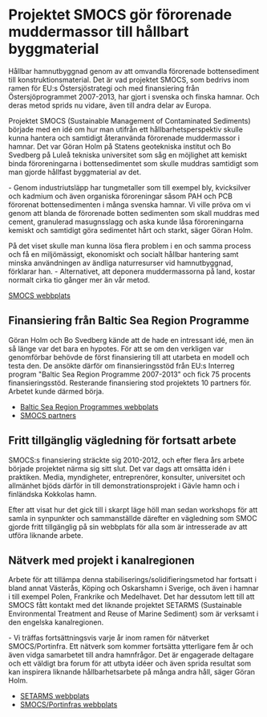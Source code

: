 # Projektet SMOCS gör förorenade muddermassor till hållbart byggmaterial

Hållbar hamnutbyggnad genom av att omvandla förorenade bottensediment till konstruktionsmaterial. Det är vad projektet SMOCS, som bedrivs inom ramen för EU:s Östersjöstrategi och med finansiering från Östersjöprogrammet 2007\-2013, har gjort i svenska och finska hamnar. Och deras metod sprids nu vidare, även till andra delar av Europa.


Projektet SMOCS (Sustainable Management of Contaminated Sediments) började med en idé om hur man utifrån ett hållbarhetsperspektiv skulle kunna hantera och samtidigt återanvända förorenade muddermassor i hamnar. Det var Göran Holm på Statens geotekniska institut och Bo Svedberg på Luleå tekniska universitet som såg en möjlighet att kemiskt binda föroreningarna i bottensedimentet som skulle muddras samtidigt som man gjorde hållfast byggmaterial av det.

\- Genom industriutsläpp har tungmetaller som till exempel bly, kvicksilver och kadmium och även organiska föroreningar såsom PAH och PCB förorenat bottensedimenten i många svenska hamnar. Vi ville pröva om vi genom att blanda de förorenade botten sedimenten som skall muddras med cement, granulerad masugnsslagg och aska kunde låsa föroreningarna kemiskt och samtidigt göra sedimentet hårt och starkt, säger Göran Holm.

På det viset skulle man kunna lösa flera problem i en och samma process och få en miljömässigt, ekonomiskt och socialt hållbar hantering samt minska användningen av ändliga naturresurser vid hamnutbyggnad, förklarar han. \- Alternativet, att deponera muddermassorna på land, kostar normalt cirka tio gånger mer än vår metod.

[SMOCS webbplats](http://www.smocs.eu/)

## Finansiering från Baltic Sea Region Programme

Göran Holm och Bo Svedberg kände att de hade en intressant idé, men än så länge var det bara en hypotes. För att se om den verkligen var genomförbar behövde de först finansiering till att utarbeta en modell och testa den. De ansökte därför om finansieringsstöd från EU:s Interreg program "Baltic Sea Region Programme 2007\-2013" och fick 75 procents finansieringsstöd. Resterande finansiering stod projektets 10 partners för. Arbetet kunde därmed börja.

* [Baltic Sea Region Programmes webbplats](http://www.eu.baltic.net/)
* [SMOCS partners](http://smocs.eu/?page_id=139)

## Fritt tillgänglig vägledning för fortsatt arbete

SMOCS:s finansiering sträckte sig 2010\-2012, och efter flera års arbete började projektet närma sig sitt slut. Det var dags att omsätta idén i praktiken. Media, myndigheter, entreprenörer, konsulter, universitet och allmänhet bjöds därför in till demonstrationsprojekt i Gävle hamn och i finländska Kokkolas hamn.

Efter att visat hur det gick till i skarpt läge höll man sedan workshops för att samla in synpunkter och sammanställde därefter en vägledning som SMOC gjorde fritt tillgänglig på sin webbplats för alla som är intresserade av att utföra liknande arbete.

## Nätverk med projekt i kanalregionen

Arbete för att tillämpa denna stabiliserings/solidifieringsmetod har fortsatt i bland annat Västerås, Köping och Oskarshamn i Sverige, och även i hamnar i till exempel Polen, Frankrike och Medelhavet. Det har dessutom lett till att SMOCS fått kontakt med det liknande projektet SETARMS (Sustainable Environmental Treatment and Reuse of Marine Sediment) som är verksamt i den engelska kanalregionen.

\- Vi träffas fortsättningsvis varje år inom ramen för nätverket SMOCS/Portinfra. Ett nätverk som kommer fortsätta ytterligare fem år och även vidga samarbetet till andra hamnfrågor. Det är engagerade deltagare och ett väldigt bra forum för att utbyta idéer och även sprida resultat som kan inspirera liknande hållbarhetsarbete på många andra håll, säger Göran Holm.

* [SETARMS webbplats](http://www.setarms.org/en/index.php)
* [SMOCS/Portinfras webbplats](http://www.portinfra.se/)
